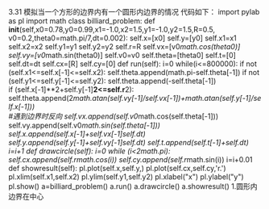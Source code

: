 3.31
模拟当一个方形的边界内有一个圆形内边界的情况 
代码如下：
import pylab as pl
import math
class billiard_problem:
    def __init__(self,x0=0.78,y0=0.99,x1=-1.0,x2=1.5,y1=-1.0,y2=1.5,R=0.5,
                   v0=0.2,theta0=math.pi/7,dt=0.002):
        self.x=[x0]
        self.y=[y0]
        self.x1=x1
        self.x2=x2
        self.y1=y1
        self.y2=y2
        self.r=R
        self.vx=[v0*math.cos(theta0)]
        self.vy=[v0*math.sin(theta0)]
        self.v0=v0
        self.theta=[theta0]
        self.t=[0]
        self.dt=dt
        self.cx=[R]
        self.cy=[0]
    def run(self):
        i=0
        while(i<=800000):
            if not (self.x1<=self.x[-1]<=self.x2):
                self.theta.append(math.pi-self.theta[-1])
            if not (self.y1<=self.y[-1]<=self.y2):
                self.theta.append(-self.theta[-1])                           
            if (self.x[-1]**2+self.y[-1]**2<=self.r**2):
                self.theta.append(2*math.atan(self.vy[-1]/self.vx[-1])+math.atan(self.y[-1]/self.x[-1]))              
            #遇到边界时反向
            self.vx.append(self.v0*math.cos(self.theta[-1]))
            self.vy.append(self.v0*math.sin(self.theta[-1]))
            self.x.append(self.x[-1]+self.vx[-1]*self.dt)
            self.y.append(self.y[-1]+self.vy[-1]*self.dt)
            self.t.append(self.t[-1]+self.dt)
            i=i+1
    def drawcircle(self):
        i=0
        while (i<2*math.pi):
            self.cx.append(self.r*math.cos(i))
            self.cy.append(self.r*math.sin(i))
            i=i+0.01
    def showresult(self):
        pl.plot(self.x,self.y,)
        pl.plot(self.cx,self.cy,'r.')
        pl.xlim(self.x1,self.x2)
        pl.ylim(self.y1,self.y2)
        pl.xlabel("x")
        pl.ylabel("y")
        pl.show()
a=billiard_problem()
a.run()
a.drawcircle()
a.showresult()
1.圆形内边界在中心
